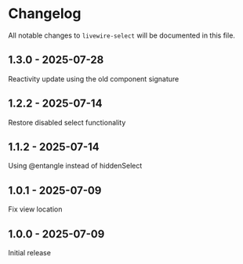 # Changelog

All notable changes to `livewire-select` will be documented in this file.

## 1.3.0 - 2025-07-28

Reactivity update using the old component signature

## 1.2.2 - 2025-07-14

Restore disabled select functionality

## 1.1.2 - 2025-07-14

Using @entangle instead of hiddenSelect

## 1.0.1 - 2025-07-09

Fix view location

## 1.0.0 - 2025-07-09

Initial release
